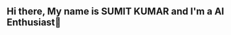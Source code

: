 ## Hi there, My name is SUMIT KUMAR and I'm a AI Enthusiast👋

<!--

- 🔭 I’m currently working on Finetuning settings for efficient finetuning...
- 🌱 I’m currently learning to leverage Agenti-AI
- 👯 I’m looking to collaborate on GitHub projects...
- 🤔 I’m looking for help with finetuning and related research topics
- 💬 Ask me about my AI journey
- 📫 How to reach me: linkedin.com/in/sumitkumar-airesearcher and E-mail me: sumitrwk@gmail.com

-->
